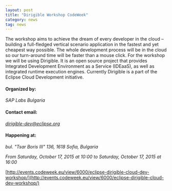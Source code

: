 ```yaml
---
layout: post
title: "Dirigible Workshop CodeWeek"
category: news
tag: news
---
```


The workshop aims to achieve the dream of every developer in the cloud – building a full-fledged vertical scenario application in the fastest and yet cheapest way possible. The whole development process will be in the cloud so our turn-around time will be faster than a mouse click. For the workshop we will be using Dirigible. It is an open source project that provides Integrated Development Environment as a Service (IDEaaS), as well as integrated runtime execution engines. Currently Dirigible is a part of the Eclipse Cloud Development initiative.

#### Organized by:
*SAP Labs Bulgaria*

#### Contact email:
*dirigible-dev@eclipse.org*

#### Happening at:
*bul. "Tsar Boris III" 136, 1618 Sofia, Bulgaria*

*From Saturday, October 17, 2015 at 10:00 to Saturday, October 17, 2015 at 16:00*



[http://events.codeweek.eu/view/6000/eclipse-dirigible-cloud-dev-workshop/](http://events.codeweek.eu/view/6000/eclipse-dirigible-cloud-dev-workshop/)
